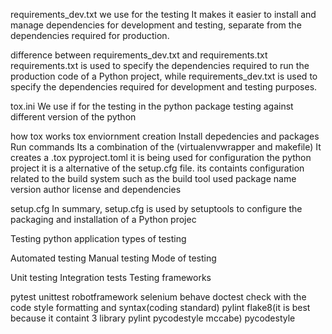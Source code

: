 requirements_dev.txt we use for the testing
It makes it easier to install and manage dependencies for development and testing, separate from the dependencies required for production.

difference between requirements_dev.txt and requirements.txt
requirements.txt is used to specify the dependencies required to run the production code of a Python project, while requirements_dev.txt is used to specify the dependencies required for development and testing purposes.

tox.ini
We use if for the testing in the python package testing against different version of the python

how tox works tox enviornment creation
Install depedencies and packages
Run commands
Its a combination of the (virtualenvwrapper and makefile)
It creates a .tox
pyproject.toml
it is being used for configuration the python project it is a alternative of the setup.cfg file. its containts configuration related to the build system such as the build tool used package name version author license and dependencies

setup.cfg
In summary, setup.cfg is used by setuptools to configure the packaging and installation of a Python projec

Testing python application
types of testing

Automated testing
Manual testing
Mode of testing

Unit testing
Integration tests
Testing frameworks

pytest
unittest
robotframework
selenium
behave
doctest
check with the code style formatting and syntax(coding standard)
pylint
flake8(it is best because it containt 3 library pylint pycodestyle mccabe)
pycodestyle